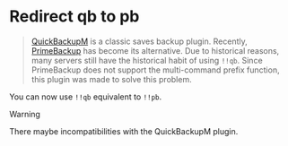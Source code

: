 # Redirect qb to pb

> [QuickBackupM](https://github.com/TISUnion/QuickBackupM) is a classic saves backup plugin. Recently, [PrimeBackup](https://github.com/TISUnion/PrimeBackup) has become its alternative. Due to historical reasons, many servers still have the historical habit of using `!!qb`. Since PrimeBackup does not support the multi-command prefix function, this plugin was made to solve this problem.

You can now use `!!qb` equivalent to `!!pb`.

> [!WARNING]
> There maybe incompatibilities with the QuickBackupM plugin.
